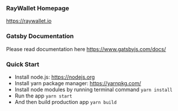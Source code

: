 ### RayWallet Homepage ###
https://raywallet.io

### Gatsby Documentation ###
Please read documentation here https://www.gatsbyjs.com/docs/

### Quick Start ###
* Install node.js: https://nodejs.org​
* Install yarn package manager: https://yarnpkg.com/​
* Install node modules by running terminal command `yarn install`
* Run the app `yarn start`
* And then build production app `yarn build`